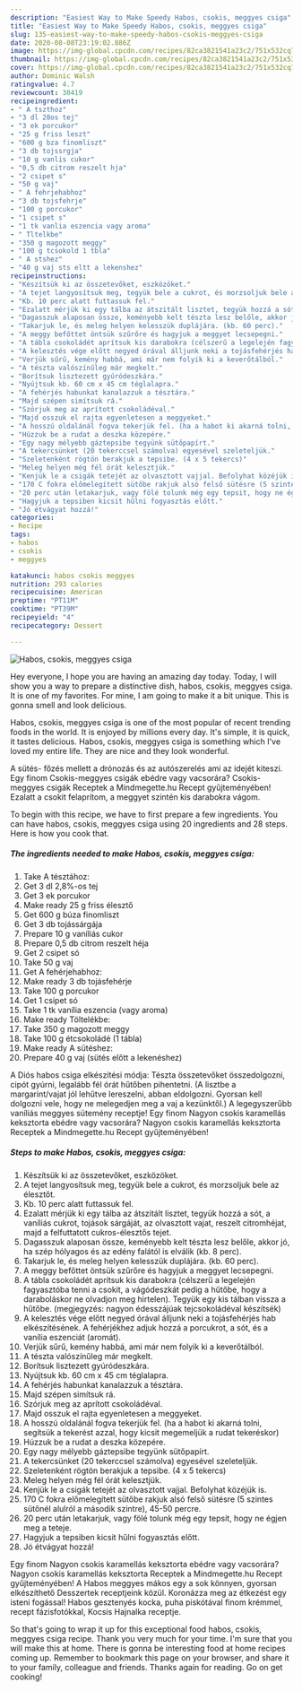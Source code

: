 ```yaml
---
description: "Easiest Way to Make Speedy Habos, csokis, meggyes csiga"
title: "Easiest Way to Make Speedy Habos, csokis, meggyes csiga"
slug: 135-easiest-way-to-make-speedy-habos-csokis-meggyes-csiga
date: 2020-08-08T23:19:02.886Z
image: https://img-global.cpcdn.com/recipes/82ca3821541a23c2/751x532cq70/habos-csokis-meggyes-csiga-recept-foto.jpg
thumbnail: https://img-global.cpcdn.com/recipes/82ca3821541a23c2/751x532cq70/habos-csokis-meggyes-csiga-recept-foto.jpg
cover: https://img-global.cpcdn.com/recipes/82ca3821541a23c2/751x532cq70/habos-csokis-meggyes-csiga-recept-foto.jpg
author: Dominic Walsh
ratingvalue: 4.7
reviewcount: 30419
recipeingredient:
- " A tszthoz"
- "3 dl 28os tej"
- "3 ek porcukor"
- "25 g friss leszt"
- "600 g bza finomliszt"
- "3 db tojssrgja"
- "10 g vanlis cukor"
- "0,5 db citrom reszelt hja"
- "2 csipet s"
- "50 g vaj"
- " A fehrjehabhoz"
- "3 db tojsfehrje"
- "100 g porcukor"
- "1 csipet s"
- "1 tk vanlia eszencia vagy aroma"
- " Tltelkbe"
- "350 g magozott meggy"
- "100 g tcsokold 1 tbla"
- " A stshez"
- "40 g vaj sts eltt a lekenshez"
recipeinstructions:
- "Készítsük ki az összetevőket, eszközöket."
- "A tejet langyosítsuk meg, tegyük bele a cukrot, és morzsoljuk bele az élesztőt."
- "Kb. 10 perc alatt futtassuk fel."
- "Ezalatt mérjük ki egy tálba az átszitált lisztet, tegyük hozzá a sót, a vaníliás cukrot, tojások sárgáját, az olvasztott vajat, reszelt citromhéjat, majd a felfuttatott cukros-élesztős tejet."
- "Dagasszuk alaposan össze, keményebb kelt tészta lesz belőle, akkor jó, ha szép hólyagos és az edény falától is elválik (kb. 8 perc)."
- "Takarjuk le, és meleg helyen kelesszük duplájára. (kb. 60 perc)."
- "A meggy befőttet öntsük szűrőre és hagyjuk a meggyet lecsepegni."
- "A tábla csokoládét aprítsuk kis darabokra (célszerű a legelején fagyasztóba tenni a csokit, a vágódeszkát pedig a hűtőbe, hogy a daraboláskor ne olvadjon meg hirtelen). Tegyük egy kis tálban vissza a hűtőbe. (megjegyzés: nagyon édesszájúak tejcsokoládéval készítsék)"
- "A kelesztés vége előtt negyed órával álljunk neki a tojásfehérjés hab elkészítésének. A fehérjékhez adjuk hozzá a porcukrot, a sót, és a vanília eszenciát (aromát)."
- "Verjük sűrű, kemény habbá, ami már nem folyik ki a keverőtálból."
- "A tészta valószínűleg már megkelt."
- "Borítsuk lisztezett gyúródeszkára."
- "Nyújtsuk kb. 60 cm x 45 cm téglalapra."
- "A fehérjés habunkat kanalazzuk a tésztára."
- "Majd szépen simítsuk rá."
- "Szórjuk meg az aprított csokoládéval."
- "Majd osszuk el rajta egyenletesen a meggyeket."
- "A hosszú oldalánál fogva tekerjük fel. (ha a habot ki akarná tolni, segítsük a tekerést azzal, hogy kicsit megemeljük a rudat tekeréskor)"
- "Húzzuk be a rudat a deszka közepére."
- "Egy nagy mélyebb gáztepsibe tegyünk sütőpapírt."
- "A tekercsünket (20 tekerccsel számolva) egyesével szeleteljük."
- "Szeletenként rögtön berakjuk a tepsibe. (4 x 5 tekercs)"
- "Meleg helyen még fél órát kelesztjük."
- "Kenjük le a csigák tetejét az olvasztott vajjal. Befolyhat közéjük is."
- "170 C fokra előmelegített sütőbe rakjuk alsó felső sütésre (5 szintes sütőnél alulról a második szintre), 45-50 percre."
- "20 perc után letakarjuk, vagy fölé tolunk még egy tepsit, hogy ne égjen meg a teteje."
- "Hagyjuk a tepsiben kicsit hűlni fogyasztás előtt."
- "Jó étvágyat hozzá!"
categories:
- Recipe
tags:
- habos
- csokis
- meggyes

katakunci: habos csokis meggyes 
nutrition: 293 calories
recipecuisine: American
preptime: "PT11M"
cooktime: "PT39M"
recipeyield: "4"
recipecategory: Dessert

---
```



![Habos, csokis, meggyes csiga](https://img-global.cpcdn.com/recipes/82ca3821541a23c2/751x532cq70/habos-csokis-meggyes-csiga-recept-foto.jpg)

Hey everyone, I hope you are having an amazing day today. Today, I will show you a way to prepare a distinctive dish, habos, csokis, meggyes csiga. It is one of my favorites. For mine, I am going to make it a bit unique. This is gonna smell and look delicious.

Habos, csokis, meggyes csiga is one of the most popular of recent trending foods in the world. It is enjoyed by millions every day. It's simple, it is quick, it tastes delicious. Habos, csokis, meggyes csiga is something which I've loved my entire life. They are nice and they look wonderful.

A sütés- főzés mellett a drónozás és az autószerelés ami az idejét kiteszi. Egy finom Csokis-meggyes csigák ebédre vagy vacsorára? Csokis-meggyes csigák Receptek a Mindmegette.hu Recept gyűjteményében! Ezalatt a csokit felaprítom, a meggyet szintén kis darabokra vágom.


To begin with this recipe, we have to first prepare a few ingredients. You can have habos, csokis, meggyes csiga using 20 ingredients and 28 steps. Here is how you cook that.

<!--inarticleads1-->

##### The ingredients needed to make Habos, csokis, meggyes csiga:

1. Take  A tésztához:
1. Get 3 dl 2,8%-os tej
1. Get 3 ek porcukor
1. Make ready 25 g friss élesztő
1. Get 600 g búza finomliszt
1. Get 3 db tojássárgája
1. Prepare 10 g vaníliás cukor
1. Prepare 0,5 db citrom reszelt héja
1. Get 2 csipet só
1. Take 50 g vaj
1. Get  A fehérjehabhoz:
1. Make ready 3 db tojásfehérje
1. Take 100 g porcukor
1. Get 1 csipet só
1. Take 1 tk vanília eszencia (vagy aroma)
1. Make ready  Töltelékbe:
1. Take 350 g magozott meggy
1. Take 100 g étcsokoládé (1 tábla)
1. Make ready  A sütéshez:
1. Prepare 40 g vaj (sütés előtt a lekenéshez)


A Diós habos csiga elkészítési módja: Tészta összetevőket összedolgozni, cipót gyúrni, legalább fél órát hűtőben pihentetni. (A lisztbe a margarint/vajat jól lehűtve lereszelni, abban eldolgozni. Gyorsan kell dolgozni vele, hogy ne melegedjen meg a vaj a kezünktől.) A legegyszerűbb vaníliás meggyes sütemény receptje! Egy finom Nagyon csokis karamellás keksztorta ebédre vagy vacsorára? Nagyon csokis karamellás keksztorta Receptek a Mindmegette.hu Recept gyűjteményében! 

<!--inarticleads2-->

##### Steps to make Habos, csokis, meggyes csiga:

1. Készítsük ki az összetevőket, eszközöket.
1. A tejet langyosítsuk meg, tegyük bele a cukrot, és morzsoljuk bele az élesztőt.
1. Kb. 10 perc alatt futtassuk fel.
1. Ezalatt mérjük ki egy tálba az átszitált lisztet, tegyük hozzá a sót, a vaníliás cukrot, tojások sárgáját, az olvasztott vajat, reszelt citromhéjat, majd a felfuttatott cukros-élesztős tejet.
1. Dagasszuk alaposan össze, keményebb kelt tészta lesz belőle, akkor jó, ha szép hólyagos és az edény falától is elválik (kb. 8 perc).
1. Takarjuk le, és meleg helyen kelesszük duplájára. (kb. 60 perc).
1. A meggy befőttet öntsük szűrőre és hagyjuk a meggyet lecsepegni.
1. A tábla csokoládét aprítsuk kis darabokra (célszerű a legelején fagyasztóba tenni a csokit, a vágódeszkát pedig a hűtőbe, hogy a daraboláskor ne olvadjon meg hirtelen). Tegyük egy kis tálban vissza a hűtőbe. (megjegyzés: nagyon édesszájúak tejcsokoládéval készítsék)
1. A kelesztés vége előtt negyed órával álljunk neki a tojásfehérjés hab elkészítésének. A fehérjékhez adjuk hozzá a porcukrot, a sót, és a vanília eszenciát (aromát).
1. Verjük sűrű, kemény habbá, ami már nem folyik ki a keverőtálból.
1. A tészta valószínűleg már megkelt.
1. Borítsuk lisztezett gyúródeszkára.
1. Nyújtsuk kb. 60 cm x 45 cm téglalapra.
1. A fehérjés habunkat kanalazzuk a tésztára.
1. Majd szépen simítsuk rá.
1. Szórjuk meg az aprított csokoládéval.
1. Majd osszuk el rajta egyenletesen a meggyeket.
1. A hosszú oldalánál fogva tekerjük fel. (ha a habot ki akarná tolni, segítsük a tekerést azzal, hogy kicsit megemeljük a rudat tekeréskor)
1. Húzzuk be a rudat a deszka közepére.
1. Egy nagy mélyebb gáztepsibe tegyünk sütőpapírt.
1. A tekercsünket (20 tekerccsel számolva) egyesével szeleteljük.
1. Szeletenként rögtön berakjuk a tepsibe. (4 x 5 tekercs)
1. Meleg helyen még fél órát kelesztjük.
1. Kenjük le a csigák tetejét az olvasztott vajjal. Befolyhat közéjük is.
1. 170 C fokra előmelegített sütőbe rakjuk alsó felső sütésre (5 szintes sütőnél alulról a második szintre), 45-50 percre.
1. 20 perc után letakarjuk, vagy fölé tolunk még egy tepsit, hogy ne égjen meg a teteje.
1. Hagyjuk a tepsiben kicsit hűlni fogyasztás előtt.
1. Jó étvágyat hozzá!


Egy finom Nagyon csokis karamellás keksztorta ebédre vagy vacsorára? Nagyon csokis karamellás keksztorta Receptek a Mindmegette.hu Recept gyűjteményében! A Habos meggyes mákos egy a sok könnyen, gyorsan elkészíthető Desszertek receptjeink közül. Koronázza meg az étkezést egy isteni fogással! Habos gesztenyés kocka, puha piskótával finom krémmel, recept fázisfotókkal, Kocsis Hajnalka receptje. 

So that's going to wrap it up for this exceptional food habos, csokis, meggyes csiga recipe. Thank you very much for your time. I'm sure that you will make this at home. There is gonna be interesting food at home recipes coming up. Remember to bookmark this page on your browser, and share it to your family, colleague and friends. Thanks again for reading. Go on get cooking!
